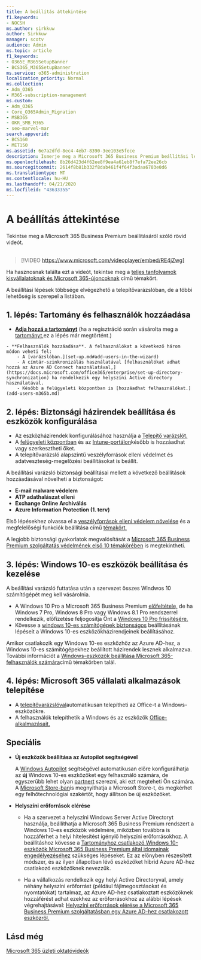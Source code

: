 ```yaml
---
title: A beállítás áttekintése
f1.keywords:
- NOCSH
ms.author: sirkkuw
author: Sirkkuw
manager: scotv
audience: Admin
ms.topic: article
f1_keywords:
- O365E_M365SetupBanner
- BCS365_M365SetupBanner
ms.service: o365-administration
localization_priority: Normal
ms.collection:
- Adm_O365
- M365-subscription-management
ms.custom:
- Adm_O365
- Core_O365Admin_Migration
- MSB365
- OKR_SMB_M365
- seo-marvel-mar
search.appverid:
- BCS160
- MET150
ms.assetid: 6e7a2dfd-8ec4-4eb7-8390-3ee103e5fece
description: Ismerje meg a Microsoft 365 Business Premium beállítási lépéseit, az előfizetéstől a tartomány és felhasználók hozzáadásáig, a biztonsági házirendek beállításáig és egyebekig.
ms.openlocfilehash: 8b26d423d4f62ee8f9ea4a61eb8f7efa72ee26cb
ms.sourcegitcommit: 2614f8b81b332f8dab461f4f64f3adaa6703e0d6
ms.translationtype: MT
ms.contentlocale: hu-HU
ms.lasthandoff: 04/21/2020
ms.locfileid: "43633355"
---
```

# <a name="overview-of-setup"></a>A beállítás áttekintése

Tekintse meg a Microsoft 365 Business Premium beállításáról szóló rövid videót.<br><br>

> [!VIDEO https://www.microsoft.com/videoplayer/embed/RE4jZwg] 

Ha hasznosnak találta ezt a videót, tekintse meg a [teljes tanfolyamok kisvállalatoknak és Microsoft 365-újoncoknak](https://support.office.com/article/6ab4bbcd-79cf-4000-a0bd-d42ce4d12816) című témakört.

A beállítási lépések többsége elvégezhető a telepítővarázslóban, de a többi lehetőség is szerepel a listában.

## <a name="step-1-add-your-domain-and-users"></a>1. lépés: Tartomány és felhasználók hozzáadása

   - **[Adja hozzá a tartományt](set-up.md#add-your-domain-to-personalize-sign-in)** (ha a regisztráció során vásárolta meg a [tartományt,](sign-up.md)ez a lépés már megtörtént.)

    - **Felhasználók hozzáadása**. A felhasználókat a következő három módon veheti fel:
        - A [varázslóban.](set-up.md#add-users-in-the-wizard)
        - A címtár-szinkronizálás használatával [felhasználókat adhat hozzá az Azure AD Connect használatával,](https://docs.microsoft.com/office365/enterprise/set-up-directory-synchronization) ha rendelkezik egy helyszíni Active directory használatával.
        - Később a felügyeleti központban is [hozzáadhat felhasználókat.](add-users-m365b.md)
## <a name="step-2-set-up-security-policies-and-configure-devices"></a>2. lépés: Biztonsági házirendek beállítása és eszközök konfigurálása 

  - Az eszközházirendek konfigurálásához használja a [Telepítő varázslót.](set-up.md#protect-your-organization) 
  - A [felügyeleti központban](view-policies-and-devices.md) és az [Intune-portálon](https://docs.microsoft.com/intune/tutorial-walkthrough-intune-portal)később is hozzáadhat vagy szerkesztheti őket.
  - A telepítővarázsló alapszintű veszélyforrások elleni védelmet és adatveszteség-megelőzési beállításokat is beállít.
  
  A beállítási varázsló biztonsági beállításai mellett a következő beállítások hozzáadásával növelheti a biztonságot:

- **E-mail malware védelem**
- **ATP adathalászat elleni**
- **Exchange Online Archiválás**
- **Azure Information Protection (1. terv)**

Első lépésekhez olvassa el a [veszélyforrások elleni védelem növelése](increase-threat-protection.md) és a megfelelőségi funkciók beállítása című [témakört.](set-up-compliance.md)

A legjobb biztonsági gyakorlatok megvalósítását a [Microsoft 365 Business Premium szolgáltatás védelmének első 10 témakörében](https://docs.microsoft.com/office365/admin/security-and-compliance/secure-your-business-data) is megtekintheti.

## <a name="step-3-set-up-and-manage-windows-10-devices"></a>3. lépés: Windows 10-es eszközök beállítása és kezelése

A beállítási varázsló futtatása után a szervezet összes Windwos 10 számítógépét meg kell vásárolnia.
  
- A Windows 10 Pro a Microsoft 365 Business Premium [előfeltétele,](pre-requisites-for-data-protection.md) de ha Windows 7 Pro, Windows 8 Pro vagy Windows 8.1 Pro rendszerrel rendelkezik, előfizetése feljogosítja Önt a [Windows 10 Pro frissítésére.](https://docs.microsoft.com/microsoft-365/business/upgrade-to-windows-pro-creators-update)
- Kövesse a [windows 10-es számítógépek biztonságos](secure-win-10-pcs.md) beállításának lépéseit a Windows 10-es eszközökházirendjeinek beállításához.

Amikor csatlakozik egy Windows 10-es eszközhöz az Azure AD-hez, a Windows 10-es számítógépekhez beállított házirendek lesznek alkalmazva. További információt a [Windows-eszközök beállítása Microsoft 365-felhasználók számára](set-up-windows-devices.md)című témakörben talál.

## <a name="step-4-install-microsoft-365-apps-for-business"></a>4. lépés: Microsoft 365 vállalati alkalmazások telepítése
- A [telepítővarázslóval](set-up.md#deploy-office-365-client-apps)automatikusan telepítheti az Office-t a Windows-eszközökre.
- A felhasználók telepíthetik a Windows és az eszközök [Office-alkalmazásait.](https://docs.microsoft.com/office365/admin/setup/install-applications)
     
## <a name="advanced"></a>Speciális
- **Új eszközök beállítása az Autopilot segítségével**
            
     A [Windows Autopilot](add-autopilot-devices-and-profile.md) segítségével automatikusan előre konfigurálhatja az **új** Windows 10-es eszközöket egy felhasználó számára, de egyszerűbb lehet olyan [partnert](https://www.microsoft.com/solution-providers/search) szerezni, aki ezt megteheti Ön számára. A [Microsoft Store-ban](https://go.microsoft.com/fwlink/?linkid=874598)is megnyithatja a Microsoft Store-t, és megkérhet egy felhőtechnológiai szakértőt, hogy állítson be új eszközöket.

- **Helyszíni erőforrások elérése**

     - Ha a szervezet a helyszíni Windows Server Active Directoryt használja, beállíthatja a Microsoft 365 Business Premium rendszert a Windows 10-es eszközök védelmére, miközben továbbra is hozzáférhet a helyi hitelesítést igénylő helyszíni erőforrásokhoz. A beállításhoz kövesse a [Tartományhoz csatlakozó Windows 10-eszközök Microsoft 365 Business Premium által idomainak engedélyezéséhez](manage-windows-devices.md) szükséges lépéseket. Ez az előnyben részesített módszer, és az ilyen állapotban lévő eszközöket hibrid Azure AD-hez csatlakozó eszközöknek nevezzük.

    - Ha a vállalkozás rendelkezik egy helyi Active Directoryval, amely néhány helyszíni erőforrást (például fájlmegosztásokat és nyomtatókat) tartalmaz, az Azure AD-hez csatlakoztatt eszközöknek hozzáférést adhat ezekhez az erőforrásokhoz az alábbi lépések végrehajtásával: [Helyszíni erőforrások elérése a Microsoft 365 Business Premium szolgáltatásban egy Azure AD-hez csatlakozott eszközről.](access-resources.md)

## <a name="see-also"></a>Lásd még

[Microsoft 365 üzleti oktatóvideók](https://support.office.com/article/6ab4bbcd-79cf-4000-a0bd-d42ce4d12816)
